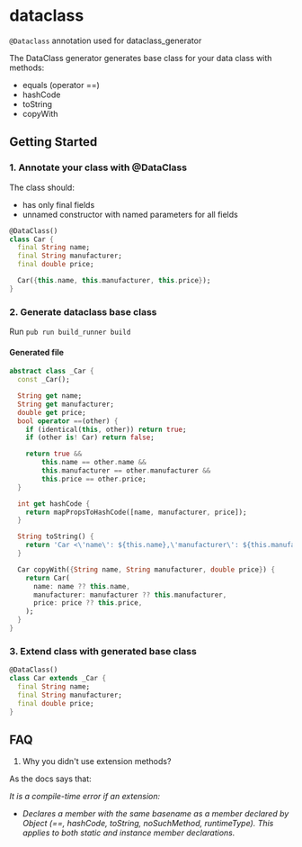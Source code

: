 # dataclass

`@Dataclass` annotation used for dataclass_generator

The DataClass generator generates base class for your data class with methods:

- equals (operator ==)
- hashCode
- toString
- copyWith

## Getting Started

### 1. Annotate your class with @DataClass

The class should:

- has only final fields
- unnamed constructor with named parameters for all fields

```dart
@DataClass()
class Car {
  final String name;
  final String manufacturer;
  final double price;

  Car({this.name, this.manufacturer, this.price});
}
```

### 2. Generate dataclass base class

Run `pub run build_runner build`

#### Generated file

```dart
abstract class _Car {
  const _Car();

  String get name;
  String get manufacturer;
  double get price;
  bool operator ==(other) {
    if (identical(this, other)) return true;
    if (other is! Car) return false;

    return true &&
        this.name == other.name &&
        this.manufacturer == other.manufacturer &&
        this.price == other.price;
  }

  int get hashCode {
    return mapPropsToHashCode([name, manufacturer, price]);
  }

  String toString() {
    return 'Car <\'name\': ${this.name},\'manufacturer\': ${this.manufacturer},\'price\': ${this.price},>';
  }

  Car copyWith({String name, String manufacturer, double price}) {
    return Car(
      name: name ?? this.name,
      manufacturer: manufacturer ?? this.manufacturer,
      price: price ?? this.price,
    );
  }
}
```

### 3. Extend class with generated base class

```dart
@DataClass()
class Car extends _Car {
  final String name;
  final String manufacturer;
  final double price;
}
```

## FAQ

1. Why you didn't use extension methods?

As the docs says that:

<i>It is a compile-time error if an extension:

- Declares a member with the same basename as a member declared by Object (==, hashCode, toString, noSuchMethod, runtimeType). This applies to both static and instance member declarations.
  </i>
